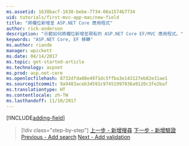 ```yaml
---
ms.assetid: 1638bacf-1638-bebe-7734-06a1574b7734
uid: tutorials/first-mvc-app-mac/new-field
title: "將欄位新增至 ASP.NET Core 應用程式"
author: rick-anderson
description: "示範如何將欄位新增至現有的 ASP.NET Core EF/MVC 應用程式。"
keywords: "ASP.NET Core, EF 移轉"
ms.author: riande
manager: wpickett
ms.date: 04/14/2017
ms.topic: get-started-article
ms.technology: aspnet
ms.prod: asp.net-core
ms.openlocfilehash: 8732dfda88e4971dc5ffba3e143127eb82e31ae1
ms.sourcegitcommit: 9a9483aceb34591c97451997036a9120c3fe2baf
ms.translationtype: HT
ms.contentlocale: zh-TW
ms.lasthandoff: 11/10/2017
---
```

[!INCLUDE[adding-field](../../includes/mvc-intro/new-field.md)]

>[!div class="step-by-step"]
<span data-ttu-id="c4452-104">[上一步 - 新增搜尋](search.md)
[下一步 - 新增驗證](validation.md)</span><span class="sxs-lookup"><span data-stu-id="c4452-104">[Previous - Add search](search.md)
[Next - Add validation](validation.md)</span></span>
